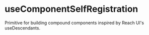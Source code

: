 # useComponentSelfRegistration
Primitive for building compound components inspired by Reach UI's useDescendants.
